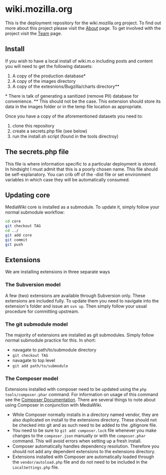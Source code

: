 wiki.mozilla.org
================

This is the deployment repository for the wiki.mozilla.org project. To find out more about this project please visit the [About](https://wiki-dev.allizom.org/MozillaWiki:About) page. To get involved with the project visit the [Team](https://wiki-dev.allizom.org/MozillaWiki:Team) page.

## Install
If you wish to have a local install of wiki.m.o including posts and content you will need to get the following datasets:
1. A copy of the production database*
2. A copy of the images directory
3. A copy of the extesnions/Bugzilla/charts directory**

\* There is talk of generating a sanitized (remove PII) database for convenience.
** This should not be the case. This extension should store its data in the images folder or in the temp file location as appropriate.

Once you have a copy of the aforementioned datasets you need to:
1. clone this repository
2. create a secrets.php file (see below)
3. run the install.sh script (found in the tools directroy)

## The secrets.php file
This file is where information specific to a particular deployment is stored. In hindsight I must admit that this is a poorly chosen name. This file should be self-explanatory. You can crib off of the -dist file or set environment variables in which case they will be automatically consumed.

## Updating core
MediaWiki core is installed as a submodule. To update it, simply follow your normal submodule workflow:
```bash
cd core
git checkout TAG
cd ../
git add core
git commit
git push
```

## Extensions
We are installing extensions in three separate ways
### The Subversion model
A few (two) extensions are available through Subversion only. These extensions are included fully. To update them you need to navigate into the extension's folder and issue an `svn up`. Then simply follow your usual procedure for committing upstream.
### The git submodule model
The majority of extensions are installed as git submodules. Simply follow normal submodule practice for this. In short:
- navagate to path/to/submodule directory
- `git checkout TAG`
- navagate to top level
- `git add path/to/submodule`
### The Composer model
Extensions installed with composer need to be updated using the `php tools/composer.phar` command. For information on usage of this command see the [Composer Documentation](https://getcomposer.org/doc/). There are several things to note about using Composer in conjunction with MediaWiki.
- While Composer normally installs in a directory named vendor, they are also duplicated on install to the extensions directory. These should not be checked into git and as such need to be added to the .gitignore file.
- You need to be sure to `git add composer.lock` file whenever you make changes to the `composer.json` manually or with the `composer.phar` command. This will avoid errors when setting up a fresh install.
- Composer automatically handles dependency resolution. Therefore you should not add any dependent extensions to the extensions directory.
- Extensions installed with Composer are automatically loaded through the `vendor/autoload.php` file and do not need to be included in the `LocalSettings.php` file.


